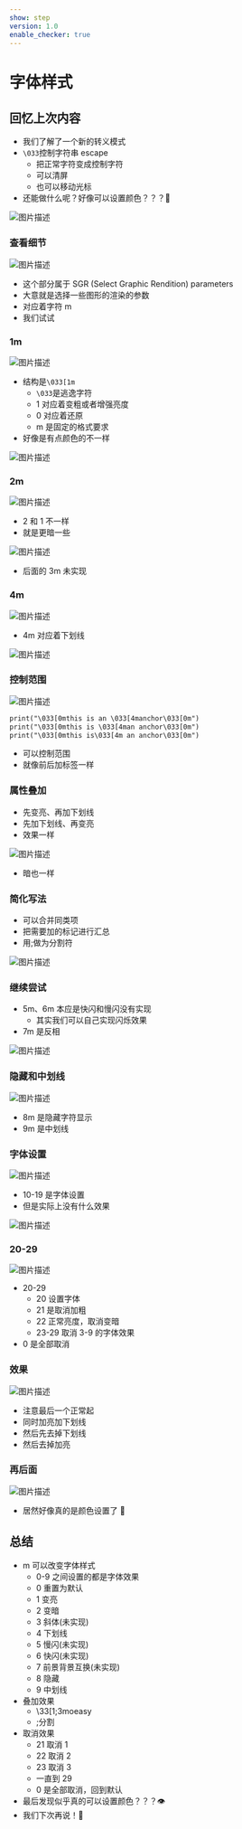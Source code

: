 ```yaml
---
show: step
version: 1.0
enable_checker: true
---
```


# 字体样式

## 回忆上次内容

- 我们了解了一个新的转义模式
- `\033`控制字符串 escape
  - 把正常字符变成控制字符
  - 可以清屏
  - 也可以移动光标
- 还能做什么呢？好像可以设置颜色？？？🤔

![图片描述](https://doc.shiyanlou.com/courses/uid1190679-20210225-1614215584015)

### 查看细节

![图片描述](https://doc.shiyanlou.com/courses/uid1190679-20210314-1615719957717)

- 这个部分属于 SGR (Select Graphic Rendition) parameters
- 大意就是选择一些图形的渲染的参数
- 对应着字符 m
- 我们试试

### 1m

![图片描述](https://doc.shiyanlou.com/courses/uid1190679-20210813-1628839915490)

- 结构是`\033[1m`
  - `\033`是逃逸字符
  - 1 对应着变粗或者增强亮度
  - 0 对应着还原
  - m 是固定的格式要求
- 好像是有点颜色的不一样

![图片描述](https://doc.shiyanlou.com/courses/uid1190679-20210813-1628840043823)

### 2m

![图片描述](https://doc.shiyanlou.com/courses/uid1190679-20210813-1628840134160)

- 2 和 1 不一样
- 就是更暗一些

![图片描述](https://doc.shiyanlou.com/courses/uid1190679-20210813-1628840107761)

- 后面的 3m 未实现

### 4m

![图片描述](https://doc.shiyanlou.com/courses/uid1190679-20210813-1628840235860)

- 4m 对应着下划线

![图片描述](https://doc.shiyanlou.com/courses/uid1190679-20210813-1628840244707)

### 控制范围

![图片描述](https://doc.shiyanlou.com/courses/uid1190679-20210813-1628840324734)

```txt
print("\033[0mthis is an \033[4manchor\033[0m")
print("\033[0mthis is \033[4man anchor\033[0m")
print("\033[0mthis is\033[4m an anchor\033[0m")
```

- 可以控制范围
- 就像前后加标签一样

### 属性叠加

- 先变亮、再加下划线
- 先加下划线、再变亮
- 效果一样

![图片描述](https://doc.shiyanlou.com/courses/uid1190679-20210813-1628840883073)

- 暗也一样

### 简化写法

- 可以合并同类项
- 把需要加的标记进行汇总
- 用;做为分割符

![图片描述](https://doc.shiyanlou.com/courses/uid1190679-20210813-1628840930988)

### 继续尝试

- 5m、6m 本应是快闪和慢闪没有实现
  - 其实我们可以自己实现闪烁效果
- 7m 是反相

![图片描述](https://doc.shiyanlou.com/courses/uid1190679-20210813-1628841041350)

### 隐藏和中划线

![图片描述](https://doc.shiyanlou.com/courses/uid1190679-20210813-1628841116014)

- 8m 是隐藏字符显示
- 9m 是中划线

### 字体设置

![图片描述](https://doc.shiyanlou.com/courses/uid1190679-20210314-1615724420471)

- 10-19 是字体设置
- 但是实际上没有什么效果

![图片描述](https://doc.shiyanlou.com/courses/uid1190679-20210930-1632968937543)

### 20-29

![图片描述](https://doc.shiyanlou.com/courses/uid1190679-20210314-1615724638067)

- 20-29
  - 20 设置字体
  - 21 是取消加粗
  - 22 正常亮度，取消变暗
  - 23-29 取消 3-9 的字体效果
- 0 是全部取消

### 效果

![图片描述](https://doc.shiyanlou.com/courses/uid1190679-20210813-1628841371040)

- 注意最后一个正常起
- 同时加亮加下划线
- 然后先去掉下划线
- 然后去掉加亮

### 再后面

![图片描述](https://doc.shiyanlou.com/courses/uid1190679-20210314-1615724727019)

- 居然好像真的是颜色设置了 🥰

## 总结

- m 可以改变字体样式
  - 0-9 之间设置的都是字体效果
  - 0 重置为默认
  - 1 变亮
  - 2 变暗
  - 3 斜体(未实现)
  - 4 下划线
  - 5 慢闪(未实现)
  - 6 快闪(未实现)
  - 7 前景背景互换(未实现)
  - 8 隐藏
  - 9 中划线
- 叠加效果
  - \33[1;3moeasy
  - ;分割
- 取消效果
  - 21 取消 1
  - 22 取消 2
  - 23 取消 3
  - 一直到 29
  - 0 是全部取消，回到默认
- 最后发现似乎真的可以设置颜色？？？👁
- 我们下次再说！👋
